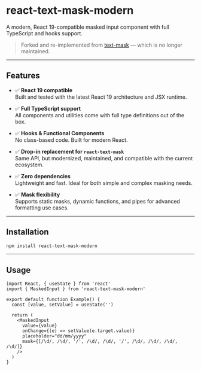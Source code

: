 # react-text-mask-modern

A modern, React 19-compatible masked input component with full TypeScript and hooks support.

> Forked and re-implemented from [text-mask](https://github.com/text-mask/text-mask) — which is no longer maintained.

---

## Features

- ✅ **React 19 compatible**  
  Built and tested with the latest React 19 architecture and JSX runtime.

- ✅ **Full TypeScript support**  
  All components and utilities come with full type definitions out of the box.

- ✅ **Hooks & Functional Components**  
  No class-based code. Built for modern React.

- ✅ **Drop-in replacement for `react-text-mask`**  
  Same API, but modernized, maintained, and compatible with the current ecosystem.

- ✅ **Zero dependencies**  
  Lightweight and fast. Ideal for both simple and complex masking needs.

- ✅ **Mask flexibility**  
  Supports static masks, dynamic functions, and pipes for advanced formatting use cases.

---

## Installation

```bash
npm install react-text-mask-modern
```

---

## Usage

```tsx
import React, { useState } from 'react'
import { MaskedInput } from 'react-text-mask-modern'

export default function Example() {
  const [value, setValue] = useState('')

  return (
    <MaskedInput
      value={value}
      onChange={(e) => setValue(e.target.value)}
      placeholder="dd/mm/yyyy"
      mask={[/\d/, /\d/, '/', /\d/, /\d/, '/', /\d/, /\d/, /\d/, /\d/]}
    />
  )
}
```


